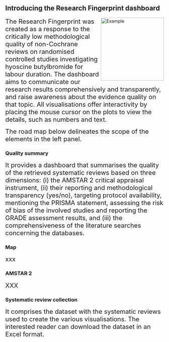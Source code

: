 ## Introducing the Research Fingerprint dashboard 

<img src="Logo_Hebammenwissenschaft.png" alt="Example" width="200" align="right">
<span style="font-size: 20px;">The Research Fingerprint was created as a response to the critically low methodological quality of non-Cochrane reviews on randomised controlled studies investigating hyoscine butylbromide for labour duration. The dashboard aims to communicate our research results comprehensively and transparently, and raise awareness about the evidence quality on that topic. All visualisations offer interactivity by placing the mouse cursor on the plots to view the details, such as numbers and text.</span>  

<span style="font-size: 20px;">The road map below delineates the scope of the elements in the left panel.</span> 

### Quality summary 

<span style="font-size: 20px;">It provides a dashboard that summarises the quality of the retrieved systematic reviews based on three dimensions: (i) the AMSTAR 2 critical appraisal instrument, (ii) their reporting and methodological transparency (yes/no), targeting protocol availability, mentioning the PRISMA statement, assessing the risk of bias of the involved studies and reporting the GRADE assessment results, and (iii) the comprehensiveness of the literature searches concerning the databases.</span>

### Map

<span style="font-size: 20px;">xxx</span>

### AMSTAR 2 

<span style="font-size: 20px;">XXX</span>

### Systematic review collection 

<span style="font-size: 20px;">It comprises the dataset with the systematic reviews used to create the various visualisations. The interested reader can download the dataset in an Excel format.</span>


